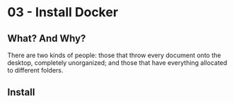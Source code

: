 # 03 - Install Docker

## What? And Why?
There are two kinds of people: those that throw every document onto the desktop, completely unorganized; and those that have everything allocated to different folders.


## Install
